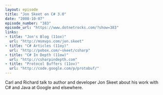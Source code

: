 ```yaml
---
layout: episode
title: "Jon Skeet on C# 3.0"
date: "2008-10-07"
episode_number: "383"
episode_url: "https://www.dotnetrocks.com/?show=383"
links:
- title: "Jon's Blog (11ox)"
  url: "http://msmvps.com/jon.skeet"
- title: "C# Articles (11oy)"
  url: "http://pobox.com/~skeet/csharp"
- title: "C# In Depth (11ow)"
  url: "http://csharpindepth.com"
- title: "Protocol Buffers (11ov)"
  url: "http://code.google.com/p/protobuf/"
---
```


Carl and Richard talk to author and developer Jon Skeet about his work with C# and Java at Google and elsewhere.
